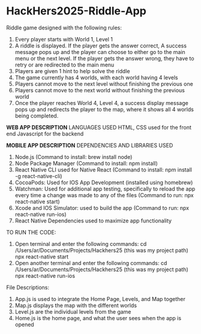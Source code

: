 # HackHers2025-Riddle-App
Riddle game designed with the following rules:
1. Every player starts with World 1, Level 1
2. A riddle is displayed. If the player gets the answer correct, A success message pops up and the player can choose to either go to the main menu or the next level. If the player gets the answer wrong, they have to retry or are redirected to the main menu
3. Players are given 1 hint to help solve the riddle
4. The game currently has 4 worlds, with each world having 4 levels
5. Players cannot move to the next level without finishing the previous one
6. Players cannot move to the next world without finishing the previous world
7. Once the player reaches World 4, Level 4, a success display message pops up and redirects the player to the map, where it shows all 4 worlds being completed. 

**WEB APP DESCRIPTION**
LANGUAGES USED
HTML, CSS used for the front end 
Javascript for the backend 

**MOBILE APP DESCRIPTION**
DEPENDENCIES AND LIBRARIES USED
1. Node.js (Command to install: brew install node)
2. Node Package Manager (Command to install: npm install)
3. React Native CLI used for Native React (Command to install: npm install -g react-native-cli)
4. CocoaPods: Used for IOS App Development (installed using homebrew)
5. Watchman: Used for additional app testing, specifically to reload the app every time a change was made to any of the files (Command to run: npx react-native start)
6. Xcode and IOS Simulator: used to build the app (Command to run: npx react-native run-ios)
7. React Native Dependencies used to maximize app functionality

TO RUN THE CODE: 
1. Open terminal and enter the following commands:
  cd /Users/ar/Documents/Projects/Hackhers25 (this was my project path)
  npx react-native start
2. Open another terminal and enter the following commands:
  cd /Users/ar/Documents/Projects/Hackhers25 (this was my project path)
  npx react-native run-ios

File Descriptions:
1. App.js is used to integrate the Home Page, Levels, and Map together
2. Map.js displays the map with the different worlds
3. Level.js are the individual levels from the game
4. Home.js is the home page, and what the user sees when the app is opened
